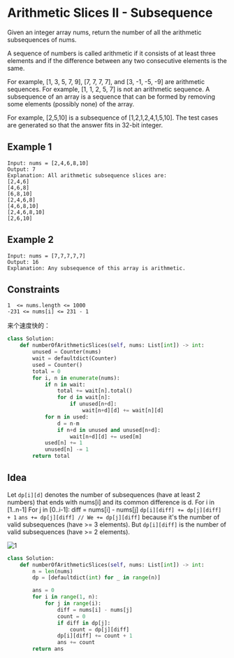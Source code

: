 # Arithmetic Slices II - Subsequence

Given an integer array nums, return the number of all the arithmetic subsequences of nums.

A sequence of numbers is called arithmetic if it consists of at least three elements and if the difference between any two consecutive elements is the same.

For example, [1, 3, 5, 7, 9], [7, 7, 7, 7], and [3, -1, -5, -9] are arithmetic sequences.
For example, [1, 1, 2, 5, 7] is not an arithmetic sequence.
A subsequence of an array is a sequence that can be formed by removing some elements (possibly none) of the array.

For example, [2,5,10] is a subsequence of [1,2,1,2,4,1,5,10].
The test cases are generated so that the answer fits in 32-bit integer.

## Example 1

```text
Input: nums = [2,4,6,8,10]
Output: 7
Explanation: All arithmetic subsequence slices are:
[2,4,6]
[4,6,8]
[6,8,10]
[2,4,6,8]
[4,6,8,10]
[2,4,6,8,10]
[2,6,10]
```

## Example 2

```text
Input: nums = [7,7,7,7,7]
Output: 16
Explanation: Any subsequence of this array is arithmetic.
```

## Constraints

```text
1  <= nums.length <= 1000
-231 <= nums[i] <= 231 - 1
```

来个速度快的：

```python
class Solution:
    def numberOfArithmeticSlices(self, nums: List[int]) -> int:
        unused = Counter(nums)
        wait = defaultdict(Counter)
        used = Counter()
        total = 0
        for i, n in enumerate(nums):
            if n in wait:
                total += wait[n].total()
                for d in wait[n]:
                    if unused[n+d]:
                        wait[n+d][d] += wait[n][d]
            for m in used:
                d = n-m
                if n+d in unused and unused[n+d]:
                    wait[n+d][d] += used[m]
            used[n] += 1
            unused[n] -= 1
        return total
```

## Idea

Let `dp[i][d]` denotes the number of subsequences (have at least 2 numbers) that ends with nums[i] and its common difference is d.
For i in [1..n-1]
For j in [0..i-1]:
diff = nums[i] - nums[j]
`dp[i][diff] += dp[j][diff] + 1`
`ans += dp[j][diff] // We += dp[j][diff]` because it's the number of valid subsequences (have >= 3 elements). But `dp[i][diff]` is the number of valid subsequences (have >= 2 elements).

![1](https://assets.leetcode.com/users/images/603b70a0-196a-4ce6-bc89-28dfb3adc472_1631342659.9692721.png)

```python
class Solution:
    def numberOfArithmeticSlices(self, nums: List[int]) -> int:
        n = len(nums)
        dp = [defaultdict(int) for _ in range(n)]

        ans = 0
        for i in range(1, n):
            for j in range(i):
                diff = nums[i] - nums[j]
                count = 0
                if diff in dp[j]:
                    count = dp[j][diff]
                dp[i][diff] += count + 1
                ans += count
        return ans
```
